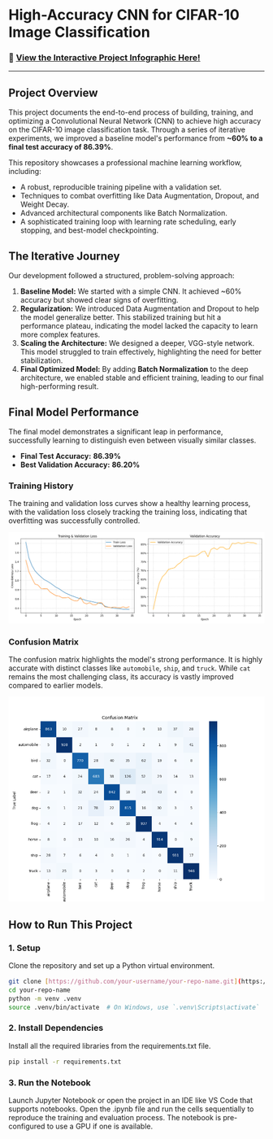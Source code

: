 # High-Accuracy CNN for CIFAR-10 Image Classification

### 🚀 [View the Interactive Project Infographic Here!](index.html)


---

## Project Overview

This project documents the end-to-end process of building, training, and optimizing a Convolutional Neural Network (CNN) to achieve high accuracy on the CIFAR-10 image classification task. Through a series of iterative experiments, we improved a baseline model's performance from **~60% to a final test accuracy of 86.39%**.

This repository showcases a professional machine learning workflow, including:
-   A robust, reproducible training pipeline with a validation set.
-   Techniques to combat overfitting like Data Augmentation, Dropout, and Weight Decay.
-   Advanced architectural components like Batch Normalization.
-   A sophisticated training loop with learning rate scheduling, early stopping, and best-model checkpointing.

## The Iterative Journey

Our development followed a structured, problem-solving approach:

1.  **Baseline Model:** We started with a simple CNN. It achieved ~60% accuracy but showed clear signs of overfitting.
2.  **Regularization:** We introduced Data Augmentation and Dropout to help the model generalize better. This stabilized training but hit a performance plateau, indicating the model lacked the capacity to learn more complex features.
3.  **Scaling the Architecture:** We designed a deeper, VGG-style network. This model struggled to train effectively, highlighting the need for better stabilization.
4.  **Final Optimized Model:** By adding **Batch Normalization** to the deep architecture, we enabled stable and efficient training, leading to our final high-performing result.

## Final Model Performance

The final model demonstrates a significant leap in performance, successfully learning to distinguish even between visually similar classes.

-   **Final Test Accuracy:** **86.39%**
-   **Best Validation Accuracy:** **86.20%**

### Training History
The training and validation loss curves show a healthy learning process, with the validation loss closely tracking the training loss, indicating that overfitting was successfully controlled.

![Training History Plot](artifacts/training_history.png)

### Confusion Matrix
The confusion matrix highlights the model's strong performance. It is highly accurate with distinct classes like `automobile`, `ship`, and `truck`. While `cat` remains the most challenging class, its accuracy is vastly improved compared to earlier models.

![Confusion Matrix Plot](artifacts/confusion_matrix.png)

## How to Run This Project

### 1. Setup

Clone the repository and set up a Python virtual environment.

```bash
git clone [https://github.com/your-username/your-repo-name.git](https://github.com/your-username/your-repo-name.git)
cd your-repo-name
python -m venv .venv
source .venv/bin/activate  # On Windows, use `.venv\Scripts\activate`

```
### 2. Install Dependencies

Install all the required libraries from the requirements.txt file.

```bash
pip install -r requirements.txt

```
### 3. Run the Notebook
Launch Jupyter Notebook or open the project in an IDE like VS Code that supports notebooks.
Open the .ipynb file and run the cells sequentially to reproduce the training and evaluation process. The notebook is pre-configured to use a GPU if one is available.
